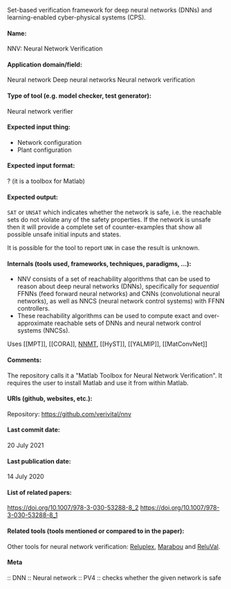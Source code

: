 Set-based verification framework for deep neural networks (DNNs) and learning-enabled cyber-physical systems (CPS).

#### Name:
NNV: Neural Network Verification

#### Application domain/field:
Neural network
Deep neural networks
Neural network verification

#### Type of tool (e.g. model checker, test generator):
Neural network verifier

#### Expected input thing:
- Network configuration
- Plant configuration

#### Expected input format:
? (it is a toolbox for Matlab)

#### Expected output:
`SAT` or `UNSAT` which indicates whether the network is safe, i.e. the reachable sets do not violate any of the safety properties. 
If the network is unsafe then it will provide a complete set of counter-examples that show all possible unsafe initial inputs and states.

It is possible for the tool to report `UNK` in case the result is unknown.

#### Internals (tools used, frameworks, techniques, paradigms, ...):
- NNV consists of a set of reachability algorithms that can be used to reason about deep neural networks (DNNs), specifically for *sequential* FFNNs (feed forward neural networks) and CNNs (convolutional neural networks), as well as NNCS (neural network control systems) with FFNN controllers. 
- These reachability algorithms can be used to compute exact and over-approximate reachable sets of DNNs and neural network control systems (NNCSs).

Uses [[MPT]], [[CORA]], [NNMT](NNMT.md), [[HyST]], [[YALMIP]], [[MatConvNet]]

#### Comments:
The repository calls it a "Matlab Toolbox for Neural Network Verification". It requires the user to install Matlab and use it from within Matlab.

#### URIs (github, websites, etc.):
Repository: https://github.com/verivital/nnv

#### Last commit date:
20 July 2021

#### Last publication date:
14 July 2020

#### List of related papers:
https://doi.org/10.1007/978-3-030-53288-8_2
https://doi.org/10.1007/978-3-030-53288-8_1

#### Related tools (tools mentioned or compared to in the paper):
Other tools for neural network verification: [Reluplex](Solvers/SMT/Reluplex.md), [Marabou](Marabou.md) and [ReluVal](ReluVal).

#### Meta
:: DNN
:: Neural network
:: PV4 :: checks whether the given network is safe